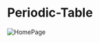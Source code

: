 # Periodic-Table
![HomePage](https://user-images.githubusercontent.com/75174877/183936270-22e2e12d-624e-4ffc-be80-a2e162ce307c.png)
